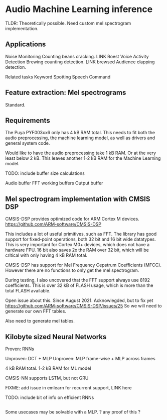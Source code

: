 
# Audio Machine Learning inference

TLDR: 
Theoretically possible.
Need custom mel spectrogram implementation.

## Applications

Noise Monitoring
Counting beans cracking. LINK Roest
Voice Activity Detection
Brewing counting detection. LINK brewsed
Audience clapping detection.

Related tasks
Keyword Spotting
Speech Command

## Feature extraction: Mel spectrograms

Standard.

## Requirements

The Puya PYF003xx6 only has 4 kB RAM total.
This needs to fit both the audio preprocessing, the machine learning model,
as well as drivers and general system code.

Would like to have the audio preprocessing take 1 kB RAM.
Or at the very least below 2 kB.
This leaves another 1-2 kB RAM for the Machine Learning model.

TODO: include buffer size calculations

Audio buffer
FFT working buffers
Output buffer


## Mel spectrogram implementation with CMSIS DSP

CMSIS-DSP provides optimized code for ARM Cortex M devices.
https://github.com/ARM-software/CMSIS-DSP

This includes a lot of useful primitives, such as FFT.
The library has good support for fixed-point operations, both 32 bit and 16 bit wide datatypes.
This is very important for Cortex M0+ devices, which does not have a hardware FPU.
16 bit also saves 2x the RAM over 32 bit, which will be critical with only having 4 kB RAM total.

CMSIS-DSP has support for Mel Frequency Cepstrum Coefficients (MFCC).
However there are no functions to only get the mel spectrogram.

During testing, I also uncovered that the FFT support always use 8192 coefficients.
This is over 32 kB of FLASH usage, which is more than the total FLASH available.

Open issue about this. Since August 2021. Acknowlegded, but to fix yet
https://github.com/ARM-software/CMSIS-DSP/issues/25
So we will need to generate our own FFT tables.

Also need to generate mel tables.

## Kilobyte sized Neural Networks

Proven: RNNs

Unproven: DCT + MLP
Unproven: MLP frame-wise + MLP across frames

4 kB RAM total.
1-2 kB RAM for ML model

CMSIS-NN supports LSTM, but not GRU

FIXME: add issue in emlearn for recurrent support, LINK here 

TODO: include bit of info on efficient RNNs

## 

Some usecases may be solvable with a MLP.
? any proof of this ?

